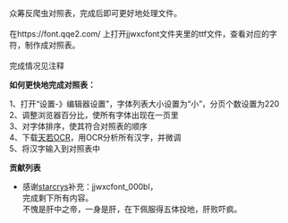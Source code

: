 众筹反爬虫对照表，完成后即可更好地处理文件。<br/><br/>
在https://font.qqe2.com/ 上打开jjwxcfont文件夹里的ttf文件，查看对应的字符，制作成对照表。<br/><br/>
完成情况见注释
<p><b>如何更快地完成对照表：</b></p>
1、打开“设置-》编辑器设置”，字体列表大小设置为“小”，分页个数设置为220<br/>
2、调整浏览器百分比，使所有字体出现在一页里<br/>
3、对字体排序，使其符合对照表的顺序<br/>
4、下载<a href='https://tianruo.lanzous.com/b0mn2zif'>天若OCR</a>，用OCR分析所有汉字，并微调<br/>
5、将汉字输入到对照表中
<p><b>贡献列表</b></p><ul>
<li>感谢<a href='https://github.com/starcrys'>starcrys</a>补充：jjwxcfont_000bl，<br/>
  完成剩下所有内容。<br/>
  不愧是肝中之帝，一身是肝，在下佩服得五体投地，肝败吓疯。</li>
  </ul>
